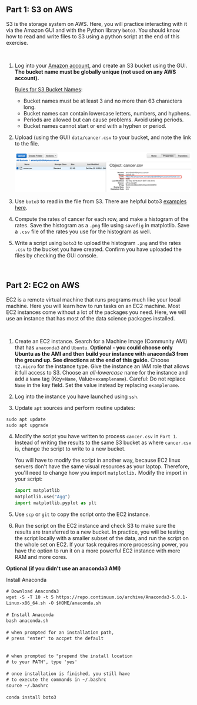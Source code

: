 ## Part 1: S3 on AWS

S3 is the storage system on AWS. Here, you will practice interacting with it via the Amazon GUI
and with the Python library `boto3`. You should know how to read and write files to S3 using a
python script at the end of this exercise.

<br>

1. Log into your [Amazon account](http://aws.amazon.com/console/), and create an S3 bucket using the GUI.
   **The bucket name must be globally unique (not used on any AWS account).**

   [Rules for S3 Bucket Names](http://docs.aws.amazon.com/AmazonS3/latest/dev/BucketRestrictions.html):
   * Bucket names must be at least 3 and no more than 63 characters long.
   * Bucket names can contain lowercase letters, numbers, and hyphens.
   * Periods are allowed but can cause problems. Avoid using periods.
   * Bucket names cannot start or end with a hyphen or period.


2. Upload (using the GUI) `data/cancer.csv` to your bucket, and note the link to the file.

   ![image](img/s3_file_link.png)


3. Use `boto3` to read in the file from S3.   There are helpful boto3 [examples here](https://boto3.amazonaws.com/v1/documentation/api/latest/guide/s3-examples.html).

4. Compute the rates of cancer for each row, and make a histogram of the rates. Save the histogram as a `.png`
   file using `savefig` in matplotlib. Save a `.csv` file of the rates you use for the histogram as well.

5. Write a script using `boto3` to upload the histogram `.png` and the rates `.csv` to the bucket you have created.
   Confirm you have uploaded the files by checking the GUI console.


<br>

## Part 2: EC2 on AWS

EC2 is a remote virtual machine that runs programs much like your local machine. Here you will learn how to
run tasks on an EC2 machine. Most EC2 instances come without a lot of the packages you need. Here, we will use
an instance that has most of the data science packages installed.

<br>

1. Create an EC2 instance. Search for a Machine Image (Community AMI) that has `anaconda3` and `Ubuntu`. **Optional - you could choose only Ubuntu as the AMI and then build your instance with anaconda3 from the ground up.  See directions at the end of this guide.** Choose `t2.micro` for the instance type. Give the instance an IAM role that allows it full access to S3. Choose an *all-lowercase* name for the instance and add a `Name` tag (Key=`Name`, Value=`examplename`). Careful: Do not replace `Name` in the key field. Set the value instead by replacing `examplename`.
  
2. Log into the instance you have launched using `ssh`. 

3. Update `apt` sources and perform routine updates:

```
sudo apt update
sudo apt upgrade
```

4. Modify the script you have written to process `cancer.csv` in `Part 1`. Instead of writing the results to
   the same S3 bucket as where `cancer.csv` is, change the script to write to a new bucket.  

   You will have to modify the script in another way, because EC2 linux servers don't have the same visual resources as your laptop.  Therefore, you'll need to change how you import `matplotlib.`  Modify the import in your script:
   ```python
   import matplotlib
   matplotlib.use("Agg")
   import matplotlib.pyplot as plt
   ```
5. Use `scp` or `git` to copy the script onto the EC2 instance.
   
6. Run the script on the EC2 instance and check S3 to make sure the results are transferred to a new bucket. In practice, you will be testing the script locally with a smaller subset of the data, and run the script on the whole set on EC2. If your task requires more processing power, you have the option to run it on a more powerful EC2 instance with more RAM and more cores.


**Optional (if you didn't use an anaconda3 AMI)**

Install Anaconda

```
# Download Anaconda3
wget -S -T 10 -t 5 https://repo.continuum.io/archive/Anaconda3-5.0.1-Linux-x86_64.sh -O $HOME/anaconda.sh

# Install Anaconda
bash anaconda.sh

# when prompted for an installation path, 
# press "enter" to accpet the default


# when prompted to "prepend the install location 
# to your PATH", type 'yes'

# once installation is finished, you still have
# to execute the commands in ~/.bashrc
source ~/.bashrc

conda install boto3
```
